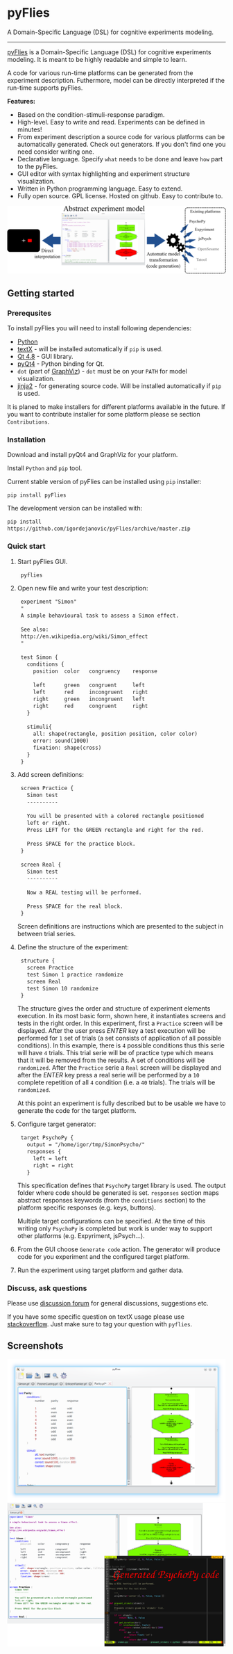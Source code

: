 # pyFlies

A Domain-Specific Language (DSL) for cognitive experiments modeling.

---


[pyFlies](https://github.com/igordejanovic/pyFlies/) is a Domain-Specific
Language (DSL) for cognitive experiments modeling. It is meant to be highly
readable and simple to learn.

A code for various run-time platforms can be generated from the experiment
description. Futhermore, model can be directly interpreted if the run-time
supports pyFlies.

**Features:**

 * Based on the condition-stimuli-response paradigm.
 * High-level. Easy to write and read. Experiments can be defined in minutes!
 * From experiment description a source code for various platforms can be
   automatically generated. Check out generators. If you don't find one you need
   consider writing one.
 * Declarative language. Specify `what` needs to be done and leave `how` part to the pyFlies.
 * GUI editor with syntax highlighting and experiment structure visualization.
 * Written in Python programming language. Easy to extend.
 * Fully open source. GPL license. Hosted on github. Easy to contribute to.

<a href="images/Architecture.png" target="_blank"><img src="images/Architecture.png"/></a>

## Getting started

### Prerequsites

To install pyFlies you will need to install following dependencies:

 * [Python](https://www.python.org/)
 * [textX](https://github.com/igordejanovic/textX) - will be installed
   automatically if `pip` is used.
 * [Qt 4.8](http://www.qt.io/developers/) - GUI library.
 * [pyQt4](http://www.riverbankcomputing.co.uk/software/pyqt/intro) - Python
   binding for Qt.
 * `dot` (part of [GraphViz](http://www.graphviz.org/)) - `dot` must be on your
   `PATH` for model visualization.
 * [jinja2](http://jinja.pocoo.org/) - for generating source code. Will be
   installed automatically if `pip` is used.

It is planed to make installers for different platforms available in the future.
If you want to contribute installer for some platform please se section
`Contributions`.

### Installation

Download and install pyQt4 and GraphViz for your platform.

Install `Python` and `pip` tool.

Current stable version of pyFlies can be installed using `pip` installer:

    pip install pyFlies

The development version can be installed with:

    pip install https://github.com/igordejanovic/pyFlies/archive/master.zip

### Quick start

1. Start pyFlies GUI.

        pyflies

2. Open new file and write your test description:

        experiment "Simon"
        "
        A simple behavioural task to assess a Simon effect.

        See also:
        http://en.wikipedia.org/wiki/Simon_effect
        "

        test Simon {
          conditions {
            position  color   congruency    response

            left      green   congruent     left
            left      red     incongruent   right
            right     green   incongruent   left
            right     red     congruent     right
          }

          stimuli{
            all: shape(rectangle, position position, color color)
            error: sound(1000)
            fixation: shape(cross)
          }
        }

3. Add screen definitions:

        screen Practice {
          Simon test
          ----------

          You will be presented with a colored rectangle positioned
          left or right.
          Press LEFT for the GREEN rectangle and right for the red.

          Press SPACE for the practice block.
        }

        screen Real {
          Simon test
          ----------

          Now a REAL testing will be performed.

          Press SPACE for the real block.
        }

    Screen definitions are instructions which are presented to the subject
    in between trial series.

4. Define the structure of the experiment:

        structure {
          screen Practice
          test Simon 1 practice randomize
          screen Real
          test Simon 10 randomize
        }

    The structure gives the order and structure of experiment elements
    execution. In its most basic form, shown here, it instantiates screens and
    tests in the right order. In this experiment, first a `Practice` screen will
    be displayed. After the user press *ENTER* key a test execution will be
    performed for `1` set of trials (a set consists of application of all
    possible conditions). In this example, there is `4` possible conditions thus
    this serie will have `4` trials. This trial serie will be of practice type
    which means that it will be removed from the results. A set of conditions
    will be `randomized`. After the `Practice` serie a `Real` screen
    will be displayed and after the *ENTER* key press a real serie will be
    performed by a `10` complete repetition of all `4` condition (i.e. a `40`
    trials). The trials will be `randomized`.

    At this point an experiment is fully described but to be usable we have to
    generate the code for the target platform.

5. Configure target generator:

        target PsychoPy {
          output = "/home/igor/tmp/SimonPsycho/"
          responses {
            left = left
            right = right
          }

    This specification defines that `PsychoPy` target library is used. The
    output folder where code should be generated is set. `responses` section
    maps abstract responses keywords (from the `conditions` section) to the
    platform specific responses (e.g. keys, buttons).

    Multiple target configurations can be specified. At the time of this writing
    only `PsychoPy` is completed but work is under way to support other
    platforms (e.g. Expyriment, jsPsych...).

6. From the GUI choose `Generate code` action. The generator will produce code
   for you experiment and the configured target platform.

7. Run the experiment using target platform and gather data.


### Discuss, ask questions

Please use [discussion
forum](https://groups.google.com/forum/?hl=en#!forum/pyflies) for general
discussions, suggestions etc.

If you have some specific question on textX usage please use
[stackoverflow](http://stackoverflow.com/).  Just make sure to tag your question
with `pyflies`.

## Screenshots

<a href="images/pyFliesGUI.png" target="_blank"><img src="images/pyFliesGUI.png"/></a>
<a href="images/pyFliesSimonScreenShot.png" target="_blank"><img src="images/pyFliesSimonScreenShot.png"/></a>



